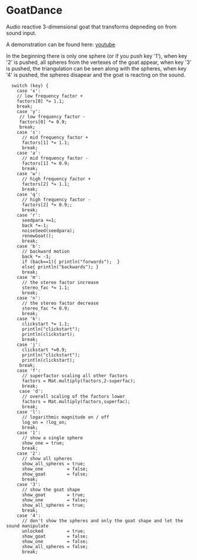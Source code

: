 # GoatDance

Audio reactive 3-dimensional goat that transforms depneding on from sound input. 

A demonstration can be found here: [youtube](https://youtu.be/Fo4SG2BsSMw?si=YPOI_5VvwFycfGu5)

In the beginning there is only one sphere (or if you push key '1'),
when key '2' is pushed, all spheres from the vertexes of the goat appear,
when key '3' is pushed, the triangulation can be seen along with the spheres, 
when key '4' is pushed, the spheres disapear and the goat is reacting on the sound.
```
  switch (key) {
    case 'x':
    // low frequency factor +
    factors[0] *= 1.1;
    break;
    case 'y': 
     // low frequency factor -
     factors[0] *= 0.9;
     break;
    case 's':
      // mid frequency factor +
      factors[1] *= 1.1;
      break;  
    case 'a':
      // mid frequency factor -
      factors[1] *= 0.9;
      break;
    case 'w':
      // high frequency factor +
      factors[2] *= 1.1;
      break;
    case 'q':
      // high frequency factor -
      factors[2] *= 0.9;;
      break;
    case 'r':
      seedpara +=1;
      back *=-1;
      noiseSeed(seedpara);
      renewGoat();
      break;
    case 'b':
      // backward motion
      back *= -1;
      if (back==1){ println("forwards");  }
      else{ println("backwards"); }
      break;
    case 'm':
      // the stereo factor increase
      stereo_fac *= 1.1;
      break;
    case 'n':
      // the stereo factor decrease 
      stereo_fac *= 0.9;
      break;
    case 'k':
      clickstart *= 1.1;
      println("clickstart");
      println(clickstart);
      break;
    case 'j':
      clickstart *=0.9;
      println("clickstart");
      println(clickstart);
     break;
    case 'f':
      // superfactor scaling all other factors
      factors = Mat.multiply(factors,2-superfac);
      break;
     case 'd':
      // overall scaling of the factors lower
      factors = Mat.multiply(factors,superfac);
      break;
    case 'l':
      // logarithmic magnitude on / off
      log_on = !log_on;
      break;
    case '1':
      // show a single sphere
      show_one = true;
      break;
    case '2':
      // show all spheres
      show_all_spheres = true;
      show_one         = false;
      show_goat        = false;
      break;
    case '3':
      // show the goat shape
      show_goat        = true;
      show_one         = false;
      show_all_spheres = true;
      break;
    case '4':
      // don't show the spheres and only the goat shape and let the sound manipulate
      unlocked         = true;
      show_goat        = false;
      show_one         = false;
      show_all_spheres = false;
      break;
```
